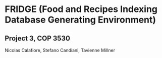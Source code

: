 # FRIDGE (Food and Recipes Indexing Database Generating Environment)
## Project 3, COP 3530

Nicolas Calafiore, Stefano Candiani, Tavienne Millner
